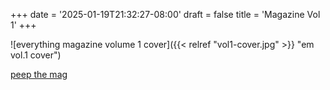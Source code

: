 +++
date = '2025-01-19T21:32:27-08:00'
draft = false
title = 'Magazine Vol 1'
+++


![everything magazine volume 1 cover]({{< relref "vol1-cover.jpg" >}} "em vol.1 cover")

[peep the mag](https://everythingmatters.press/vol-1 "em mag vol.1")

